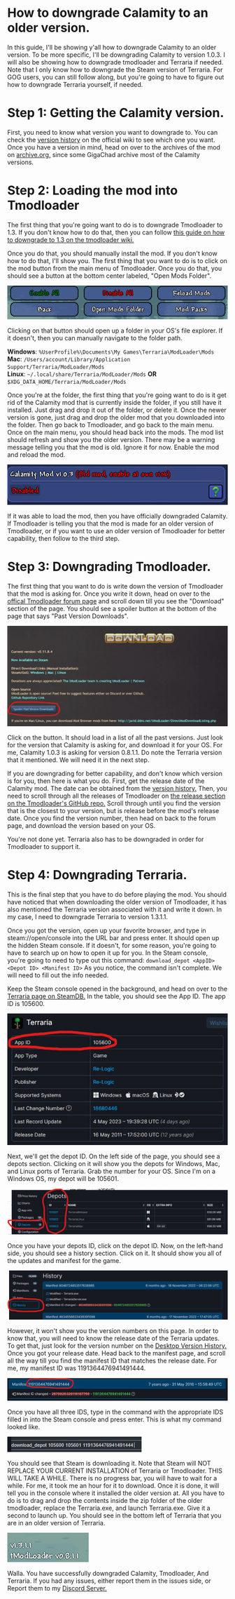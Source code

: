 # How to downgrade Calamity to an older version.
In this guide, I'll be showing y'all how to downgrade Calamity to an older version. To be more specific, I'll be downgrading Calamity to version 1.0.3. I will also be showing how to downgrade tmodloader and Terraria if needed.
Note that I only know how to downgrade the Steam version of Terraria. For GOG users, you can still follow along, but you're going to have to figure out how to downgrade Terraria yourself, if needed. 

# Step 1: Getting the Calamity version.
First, you need to know what version you want to downgrade to. You can check the  [version history](https://Calamitymod.wiki.gg/wiki/Version_history) on the official wiki to see which one you want. Once you have a version in mind, head on over to the archives of the mod on [archive.org,](https://archive.org/download/Calamitymodold) since some GigaChad archive most of the Calamity versions. 

# Step 2: Loading the mod into Tmodloader
The first thing that you're going want to do is to downgrade Tmodloader to 1.3. If you don't know how to do that, then you can follow [this guide on how to downgrade to 1.3 on the tmodloader wiki.](https://github.com/tModLoader/tModLoader/wiki/tModLoader-guide-for-players#to-access-13-legacy-tmodloader-and-other-beta-options)  

Once you do that, you should manually install the mod. If you don't know how to do that, I'll show you. The first thing that you want to do is to click on the mod button from the main menu of Tmodloader. Once you do that, you should see a button at the bottom center labeled, "Open Mods Folder".


<img src="imgs/mods button.png" alt="Mods Folder Button image">



Clicking on that button should open up a folder in your OS's file explorer. If it doesn't, then you can manually navigate to the folder path. 

**Windows**: `%UserProfile%\Documents\My Games\Terraria\ModLoader\Mods`
**Mac**: `/Users/account/Library/Application Support/Terraria/ModLoader/Mods`  
**Linux**: `~/.local/share/Terraria/ModLoader/Mods` **OR** `$XDG_DATA_HOME/Terraria/ModLoader/Mods`

Once you're at the folder, the first thing that you're going want to do is it get rid of the Calamity mod that is currently inside the folder, if you still have it installed. Just drag and drop it out of the folder, or delete it. Once the newer version is gone, just drag and drop the older mod that you downloaded into the folder. Then go back to Tmodloader, and go back to the main menu. Once on the main menu, you should head back into the mods. The mod list should refresh and show you the older version. There may be a warning message telling you that the mod is old. Ignore it for now. Enable the mod and reload the mod. 


<img src="imgs/old mod warning.png" alt="Mods Folder Button image">


If it was able to load the mod, then you have officially downgraded Calamity. If Tmodloader is telling you that the mod is made for an older version of Tmodloader, or if you want to use an older version of Tmodloader for better capability, then follow to the third step.

# Step 3: Downgrading Tmodloader. 
The first thing that you want to do is write down the version of Tmodloader that the mod is asking for. Once you write it down, head on over to the [offical Tmodloader forum page](https://forums.terraria.org/index.php?threads/1-3-tmodloader-a-modding-api.23726/) and scroll down till you see the "Download" section of the page. You should see a spoiler button at the bottom of the page that says "Past Version Downloads". 

<img src="imgs/past versions.png" alt ="download and past versions sections image">


Click on the button. It should load in a list of all the past versions. Just look for the version that Calamity is asking for, and download it for your OS. For me, Calamity 1.0.3 is asking for version 0.8.1.1. Do note the Terraria version that it mentioned. We will need it in the next step.

If you are downgrading for better capability, and don't know which version is for you, then here is what you do. First, get  the release date of the Calamity mod. The date can be obtained from the [version history.](https://Calamitymod.wiki.gg/wiki/Version_history) Then, you need to scroll through all the releases of Tmodloader on [the release section on the Tmodloader's GitHub repo.](https://github.com/tModLoader/tModLoader/releases) Scroll through until you find the version that is the closest to your version, but is release before the mod's release date. Once you find the version number, then head on back to the forum page, and download the version based on your OS.

You're not done yet. Terraria also has to be downgraded in order for Tmodloader to support it. 

# Step 4: Downgrading Terraria.
This is the final step that you have to do before playing the mod. You should have noticed that when downloading the older version of Tmodloader, it has also mentioned the Terraria version associated with it and write it down. In my case, I need to downgrade Terraria to version 1.3.1.1.

Once you got the version, open up your favorite browser, and type in steam://open/console into the URL bar and press enter. 
It should open up the hidden Steam console. If it doesn't, for some reason, you're going to have to search up on how to open it up for you. In the Steam console, you're going to need to type out this command:
`download_depot <AppID> <Depot ID> <Manifest ID>`
As you notice, the command isn't complete. We will need to fill out the info needed. 

Keep the Steam console opened in the background, and head on over to the [Terraria page on SteamDB.](https://steamdb.info/app/105600/) In the table, you should see the App ID. The app ID is 105600. 


<img src="imgs/app id.png" alt ="app id image">

Next, we'll get the depot ID. On the left side of the page, you should see a depots section. Clicking on it will show you the depots for Windows, Mac, and Linux ports of Terraria. Grab the number for your OS. Since I'm on a Windows OS, my depot will be 105601. 


<img src="imgs/depots.png" alt ="depots image">


Once you have your depots ID, click on the depot ID. Now, on the left-hand side, you should see a history section. Click on it. It should show you all of the updates and manifest for the game. 


<img src="imgs/history.png" alt ="history image">

However, it won't show you the version numbers on this page. In order to know that, you will need to know the release date of the Terraria updates. To get that, just look for the version number on the [Desktop Version History.](https://terraria.wiki.gg/wiki/Desktop_version_history) Once you got your release date. Head back to the manifest page, and scroll all the way till you find the manifest ID that matches the release date. For me, my manifest ID was 1191364476941491444.


<img src="imgs/manifest.png" alt ="manifest image">


Once you have all three IDS, type in the command with the appropriate IDS filled in into the Steam console and press enter. This is what my command looked like.


<img src="imgs/command.png" alt ="command image">

You should see that Steam is downloading it. Note that Steam will NOT REPLACE YOUR CURRENT INSTALLATION of Terraria or Tmodloader. THIS WILL TAKE A WHILE. There is no progress bar, you will have to wait for a while. For me, it took me an hour for it to download. Once it is done, it will tell you in the console where it installed the older version at. All you have to do is to drag and drop the contents inside the zip folder of the older tmodloader, replace the Terraria.exe, and launch Terraria.exe. Give it a second to launch up. You should see in the bottom left of Terraria that you are in an older version of Terraria.



<img src="imgs/older version.png" alt ="older version image">


Walla. You have successfully downgraded Calamity, Tmodloader, And Terraria. If you had any issues, either report them in the issues side, or Report them to my [Discord Server.](https://discord.com/invite/uq5hpBWr8D)